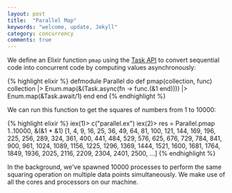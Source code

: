 ```yaml
---
layout: post
title:  "Parallel Map"
keywords: "welcome, update, Jekyll"
category: concurrency
comments: true
---
```


We define an Elixir function `pmap` using the [Task API](http://elixir-lang.org/docs/stable/elixir/Task.html) to convert sequential code into concurrent code by computing values asynchronously:

{% highlight elixir %}
defmodule Parallel do
  def pmap(collection, func)
    collection
    |> Enum.map(&(Task.async(fn -> func.(&1 end))))
    |> Enum.map(&Task.await/1)
  end
end
{% endhighlight %}

We can run this function to get the squares of numbers from 1 to 10000:

{% highlight elixir %}
iex(1)> c("parallel.ex")
iex(2)> res = Parallel.pmap 1..10000, &(&1 * &1)
[1, 4, 9, 16, 25, 36, 49, 64, 81, 100, 121, 144, 169, 196, 225, 256, 289, 324,
 361, 400, 441, 484, 529, 576, 625, 676, 729, 784, 841, 900, 961, 1024, 1089,
 1156, 1225, 1296, 1369, 1444, 1521, 1600, 1681, 1764, 1849, 1936, 2025, 2116,
 2209, 2304, 2401, 2500, ...]
{% endhighlight %}

In the background, we've spawned 10000 processes to perform the same squaring operation on multiple data points simultaneously. We make use of all the cores and processors on our machine.